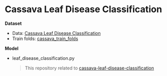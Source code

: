 # Cassava Leaf Disease Classification

__Dataset__
- Data: [Cassava Leaf Disease Classification](https://www.kaggle.com/c/cassava-leaf-disease-classification)
- Train folds: [cassava_train_folds](https://www.kaggle.com/abhishek/cassava-train-folds/)


__Model__
- leaf_disease_classification.py
  > This repository related to [cassava-leaf-disease-classification](https://github.com/abhishekkrthakur/tez/blob/main/examples/image_classification/leaf_disease_classification.py)
  > 